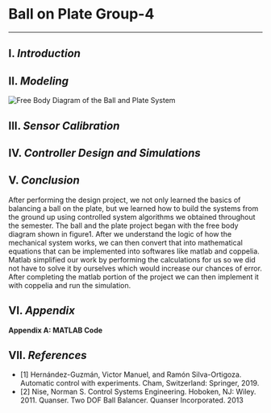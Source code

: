 # **Ball on Plate Group-4**
---
## **I.** *Introduction*
## **II.** *Modeling*
![Free Body Diagram of the Ball and Plate System](/ThisPC/Desktop/BnP.jpg)

## **III.** *Sensor Calibration*
## **IV.** *Controller Design and Simulations*
## **V.** *Conclusion*
  After performing the design project, we not only learned the basics of balancing a ball on the  plate, but we learned how to build the    systems from the ground up using controlled system algorithms we obtained throughout the semester.  The ball and the plate project      began with the free body diagram shown in figure1. After we understand the logic of how the mechanical system works, we can then        convert that into mathematical equations that can be implemented into softwares like matlab and coppelia. Matlab simplified our work    by performing the calculations for us so we did not have to solve it by ourselves which would increase our chances of error. After      completing the matlab portion of the project we can then implement it with coppelia and run the simulation.

## **VI.** *Appendix*
  **Appendix A: MATLAB Code**

## **VII.** *References*
  - [1] Hernández-Guzmán, Victor Manuel, and Ramón Silva-Ortigoza. Automatic control with
  experiments. Cham, Switzerland: Springer, 2019.
  - [2] Nise, Norman S. Control Systems Engineering. Hoboken, NJ: Wiley. 2011.
  Quanser. Two DOF Ball Balancer. Quanser Incorporated. 2013
